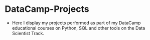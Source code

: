 # DataCamp-Projects

+ Here I display my projects performed as part of my DataCamp educational courses on Python, SQL and other tools on the Data Scientist Track.

